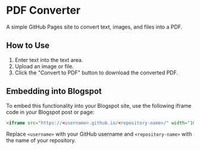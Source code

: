 # PDF Converter

A simple GitHub Pages site to convert text, images, and files into a PDF.

## How to Use

1. Enter text into the text area.
2. Upload an image or file.
3. Click the "Convert to PDF" button to download the converted PDF.

## Embedding into Blogspot

To embed this functionality into your Blogspot site, use the following iframe code in your Blogspot post or page:

```html
<iframe src="https://<username>.github.io/<repository-name>/" width="100%" height="500px"></iframe>
```

Replace `<username>` with your GitHub username and `<repository-name>` with the name of your repository.
